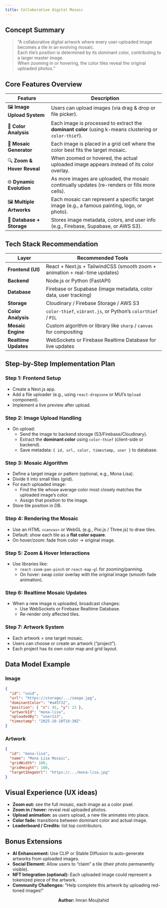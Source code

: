 ```yaml
---
title: Collaborative digital Mosaic
---
```


## Concept Summary

> “A collaborative digital artwork where every user-uploaded image becomes a tile in an evolving mosaic.\
> Each tile’s position is determined by its dominant color, contributing to a larger master image.\
> When zooming in or hovering, the color tiles reveal the original uploaded photos.”


## Core Features Overview

| Feature | Description |
|----------|--------------|
| 🖼️ **Image Upload System** | Users can upload images (via drag & drop or file picker). |
| 🎨 **Color Analysis** | Each image is processed to extract the **dominant color** (using k-means clustering or `color-thief`). |
| 🧱 **Mosaic Generator** | Each image is placed in a grid cell where the color best fits the target mosaic. |
| 🔍 **Zoom & Hover Reveal** | When zoomed or hovered, the actual uploaded image appears instead of its color overlay. |
| 🌐 **Dynamic Evolution** | As more images are uploaded, the mosaic continually updates (re-renders or fills more cells). |
| 🖼️ **Multiple Artworks** | Each mosaic can represent a specific target image (e.g., a famous painting, logo, or photo). |
| 💾 **Database + Storage** | Stores image metadata, colors, and user info (e.g., Firebase, Supabase, or AWS S3). |

## Tech Stack Recommendation

| Layer | Recommended Tools |
|--------|--------------------|
| **Frontend (UI)** | React + Next.js + TailwindCSS (smooth zoom + animation + real-time updates) |
| **Backend** | Node.js or Python (FastAPI) |
| **Database** | Firebase or Supabase (image metadata, color data, user tracking) |
| **Storage** | Cloudinary / Firebase Storage / AWS S3 |
| **Color Analysis** | `color-thief`, `vibrant.js`, or Python’s `colorthief` / `PIL` |
| **Mosaic Engine** | Custom algorithm or library like `sharp` / `canvas` for compositing |
| **Realtime Updates** | WebSockets or Firebase Realtime Database for live updates |

## Step-by-Step Implementation Plan

### **Step 1: Frontend Setup**
- Create a Next.js app.
- Add a file uploader (e.g., using `react-dropzone` or MUI’s `Upload` component).
- Implement a live preview after upload.

### **Step 2: Image Upload Handling**
- On upload:
  - Send the image to backend storage (S3/Firebase/Cloudinary).
  - Extract the **dominant color** using `color-thief` (client-side or backend).
  - Save metadata: `{ id, url, color, timestamp, user }` to database.

### **Step 3: Mosaic Algorithm**
- Define a target image or pattern (optional, e.g., Mona Lisa).
- Divide it into small tiles (grid).
- For each uploaded image:
  - Find the tile whose average color most closely matches the uploaded image’s color.
  - Assign that position to the image.
- Store tile position in DB.

### **Step 4: Rendering the Mosaic**
- Use an HTML `<canvas>` or WebGL (e.g., Pixi.js / Three.js) to draw tiles.
- Default: show each tile as a **flat color square**.
- On hover/zoom: fade from color → original image.

### **Step 5: Zoom & Hover Interactions**
- Use libraries like:
  - `react-zoom-pan-pinch` or `react-map-gl` for zooming/panning.
  - On hover: swap color overlay with the original image (smooth fade animation).

### **Step 6: Realtime Mosaic Updates**
- When a new image is uploaded, broadcast changes:
  - Use WebSockets or Firebase Realtime Database.
  - Re-render only affected tiles.

### **Step 7: Artwork System**
- Each artwork = one target mosaic.
- Users can choose or create an artwork (“project”).
- Each project has its own color map and grid layout.

## Data Model Example

### **Image**
```json
{
  "id": "uuid",
  "url": "https://storage/.../image.jpg",
  "dominantColor": "#a45f32",
  "position": { "x": 45, "y": 23 },
  "artworkId": "mona-lisa",
  "uploadedBy": "user123",
  "timestamp": "2025-10-10T18:30Z"
}
```

### **Artwork**
```json
{
  "id": "mona-lisa",
  "name": "Mona Lisa Mosaic",
  "gridWidth": 100,
  "gridHeight": 100,
  "targetImageUrl": "https://.../mona-lisa.jpg"
}
```

## Visual Experience (UX ideas)
- **Zoom out:** see the full mosaic, each image as a color pixel.
- **Zoom in / hover:** reveal real uploaded photos.
- **Upload animation:** as users upload, a new tile animates into place.
- **Color fade:** transitions between dominant color and actual image.
- **Leaderboard / Credits:** list top contributors.

## Bonus Extensions
- **AI Enhancement:** Use CLIP or Stable Diffusion to auto-generate artworks from uploaded images.
- **Social Element:** Allow users to “claim” a tile (their photo permanently visible).
- **NFT Integration (optional):** Each uploaded image could represent a tokenized piece of the artwork.
- **Community Challenges:** “Help complete this artwork by uploading red-toned images!”


<div align="center">

**Author:** Imran Moujtahid

</div>